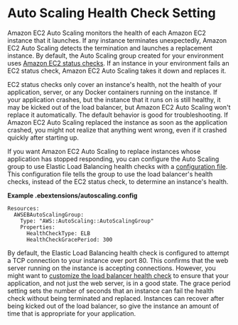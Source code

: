 # Auto Scaling Health Check Setting<a name="environmentconfig-autoscaling-healthchecktype"></a>

Amazon EC2 Auto Scaling monitors the health of each Amazon EC2 instance that it launches\. If any instance terminates unexpectedly, Amazon EC2 Auto Scaling detects the termination and launches a replacement instance\. By default, the Auto Scaling group created for your environment uses [Amazon EC2 status checks](https://docs.aws.amazon.com/autoscaling/latest/userguide/healthcheck.html)\. If an instance in your environment fails an EC2 status check, Amazon EC2 Auto Scaling takes it down and replaces it\.

EC2 status checks only cover an instance's health, not the health of your application, server, or any Docker containers running on the instance\. If your application crashes, but the instance that it runs on is still healthy, it may be kicked out of the load balancer, but Amazon EC2 Auto Scaling won't replace it automatically\. The default behavior is good for troubleshooting\. If Amazon EC2 Auto Scaling replaced the instance as soon as the application crashed, you might not realize that anything went wrong, even if it crashed quickly after starting up\.

If you want Amazon EC2 Auto Scaling to replace instances whose application has stopped responding, you can configure the Auto Scaling group to use Elastic Load Balancing health checks with a [configuration file](ebextensions.md)\. This configuration file tells the group to use the load balancer's health checks, instead of the EC2 status check, to determine an instance's health\.

**Example \.ebextensions/autoscaling\.config**  

```
Resources:
  AWSEBAutoScalingGroup:
    Type: "AWS::AutoScaling::AutoScalingGroup"
    Properties:
      HealthCheckType: ELB
      HealthCheckGracePeriod: 300
```

By default, the Elastic Load Balancing health check is configured to attempt a TCP connection to your instance over port 80\. This confirms that the web server running on the instance is accepting connections\. However, you might want to [customize the load balancer health check](using-features.managing.elb.md) to ensure that your application, and not just the web server, is in a good state\. The grace period setting sets the number of seconds that an instance can fail the health check without being terminated and replaced\. Instances can recover after being kicked out of the load balancer, so give the instance an amount of time that is appropriate for your application\.